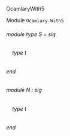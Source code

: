 OcamlaryWith5

Module  `` Ocamlary.With5 `` 

###### module type S = sig

######     type t


###### end

###### module N : sig

######     type t


###### end

